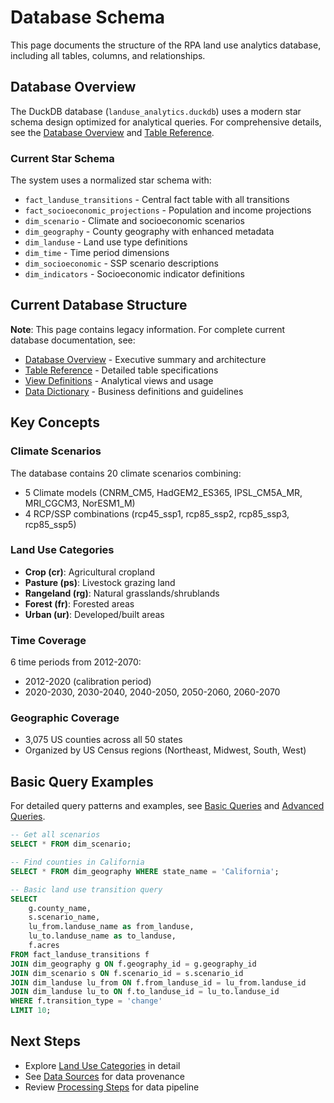# Database Schema

This page documents the structure of the RPA land use analytics database, including all tables, columns, and relationships.

## Database Overview

The DuckDB database (`landuse_analytics.duckdb`) uses a modern star schema design optimized for analytical queries. For comprehensive details, see the [Database Overview](database-overview.md) and [Table Reference](table-reference.md).

### Current Star Schema

The system uses a normalized star schema with:

- `fact_landuse_transitions` - Central fact table with all transitions
- `fact_socioeconomic_projections` - Population and income projections
- `dim_scenario` - Climate and socioeconomic scenarios
- `dim_geography` - County geography with enhanced metadata
- `dim_landuse` - Land use type definitions
- `dim_time` - Time period dimensions
- `dim_socioeconomic` - SSP scenario descriptions
- `dim_indicators` - Socioeconomic indicator definitions

## Current Database Structure

**Note**: This page contains legacy information. For complete current database documentation, see:

- [Database Overview](database-overview.md) - Executive summary and architecture
- [Table Reference](table-reference.md) - Detailed table specifications
- [View Definitions](view-definitions.md) - Analytical views and usage
- [Data Dictionary](data-dictionary.md) - Business definitions and guidelines

## Key Concepts

### Climate Scenarios

The database contains 20 climate scenarios combining:

- 5 Climate models (CNRM_CM5, HadGEM2_ES365, IPSL_CM5A_MR, MRI_CGCM3, NorESM1_M)
- 4 RCP/SSP combinations (rcp45_ssp1, rcp85_ssp2, rcp85_ssp3, rcp85_ssp5)

### Land Use Categories

- **Crop (cr)**: Agricultural cropland
- **Pasture (ps)**: Livestock grazing land
- **Rangeland (rg)**: Natural grasslands/shrublands
- **Forest (fr)**: Forested areas
- **Urban (ur)**: Developed/built areas

### Time Coverage

6 time periods from 2012-2070:

- 2012-2020 (calibration period)
- 2020-2030, 2030-2040, 2040-2050, 2050-2060, 2060-2070

### Geographic Coverage

- 3,075 US counties across all 50 states
- Organized by US Census regions (Northeast, Midwest, South, West)

## Basic Query Examples

For detailed query patterns and examples, see [Basic Queries](../queries/basic-queries.md) and [Advanced Queries](../queries/advanced-queries.md).

```sql
-- Get all scenarios
SELECT * FROM dim_scenario;

-- Find counties in California
SELECT * FROM dim_geography WHERE state_name = 'California';

-- Basic land use transition query
SELECT 
    g.county_name,
    s.scenario_name,
    lu_from.landuse_name as from_landuse,
    lu_to.landuse_name as to_landuse,
    f.acres
FROM fact_landuse_transitions f
JOIN dim_geography g ON f.geography_id = g.geography_id
JOIN dim_scenario s ON f.scenario_id = s.scenario_id
JOIN dim_landuse lu_from ON f.from_landuse_id = lu_from.landuse_id
JOIN dim_landuse lu_to ON f.to_landuse_id = lu_to.landuse_id
WHERE f.transition_type = 'change'
LIMIT 10;
```

## Next Steps

- Explore [Land Use Categories](categories.md) in detail
- See [Data Sources](sources.md) for data provenance
- Review [Processing Steps](processing.md) for data pipeline